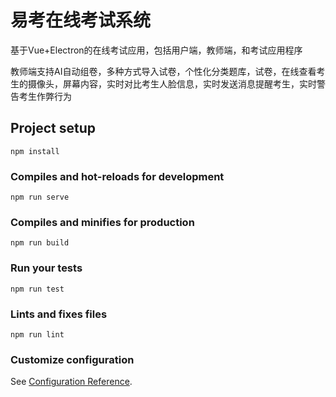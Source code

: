 # 易考在线考试系统

基于Vue+Electron的在线考试应用，包括用户端，教师端，和考试应用程序

教师端支持AI自动组卷，多种方式导入试卷，个性化分类题库，试卷，在线查看考生的摄像头，屏幕内容，实时对比考生人脸信息，实时发送消息提醒考生，实时警告考生作弊行为

## Project setup
```
npm install
```

### Compiles and hot-reloads for development
```
npm run serve
```

### Compiles and minifies for production
```
npm run build
```

### Run your tests
```
npm run test
```

### Lints and fixes files
```
npm run lint
```

### Customize configuration
See [Configuration Reference](https://cli.vuejs.org/config/).
